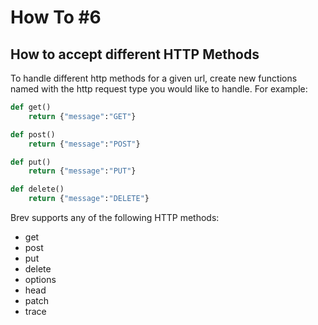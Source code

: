 # How To #6
## How to accept different HTTP Methods


To handle different http methods for a given url, create new functions named with the http request type you would like to handle. For example:


```python
def get()
    return {"message":"GET"}

def post()
    return {"message":"POST"}

def put()
    return {"message":"PUT"}

def delete()
    return {"message":"DELETE"}
```


Brev supports any of the following HTTP methods:

- get
- post
- put
- delete
- options
- head
- patch
- trace